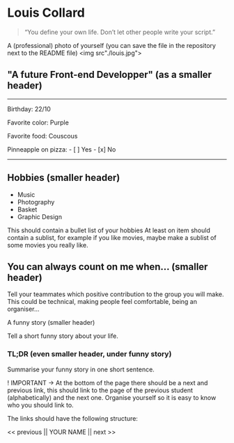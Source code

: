 # Louis Collard

> “You define your own life. Don’t let other people write your script.”

A (professional) photo of yourself (you can save the file in the repository next to the README file) <img src"./louis.jpg">

## "A future Front-end Developper" (as a smaller header)

---

Birthday: 22/10

Favorite color: Purple

Favorite food: Couscous

Pinneapple on pizza: - [ ] Yes - [x] No

---

## Hobbies (smaller header)

- Music
- Photography
- Basket
- Graphic Design

This should contain a bullet list of your hobbies At least on item should contain a sublist, for example if you like movies, maybe make a sublist of some movies you really like.

## You can always count on me when... (smaller header)

Tell your teammates which positive contribution to the group you will make. This could be technical, making people feel comfortable, being an organiser...

A funny story (smaller header)

Tell a short funny story about your life.

### TL;DR (even smaller header, under funny story)

Summarise your funny story in one short sentence.

! IMPORTANT -> At the bottom of the page there should be a next and previous link, this should link to the page of the previous student (alphabetically) and the next one. Organise yourself so it is easy to know who you should link to.

The links should have the following structure:

<< previous || YOUR NAME || next >>
